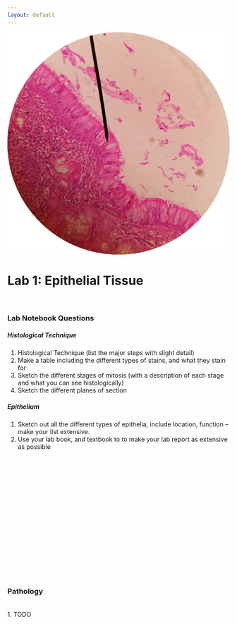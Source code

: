 ```yaml
---
layout: default
---
```



![Splash_IMAGE](./assets/images/splashImage_epithelialTissue.png)

# Lab 1: Epithelial Tissue

<br>

<a id="jump-to-notebook-questions" class="jump-to-section"> </a>
### Lab Notebook Questions

##### Histological Technique

1.  Histological Technique (list the major steps with slight detail)
2.  Make a table including the different types of stains, and what they stain for
3.  Sketch the different stages of mitosis (with a description of each stage and what you can see histologically)
4.  Sketch the different planes of section

##### Epithelium

1.  Sketch out all the different types of epithelia, include location, function – make your list extensive. 
2.  Use your lab book, and textbook to to make your lab report as extensive as possible 



<br>
<br>
<br>
<br>
<br>
<br>
<br>
<br>

<br>
<br>
<br>
<br>
<br>
<br>
<br>
<br>


<a id="jump-to-pathology" class="jump-to-section"> </a>
### Pathology

<br>
1.  TODO
<br>
<br>
<br>
<br>
<br>
<br>

<br>
<br>
<br>
<br>
<br>
<br>
<br>
<br>
<br>

<br>
<br>
<br>
<br>
<br>
<br>
<br>

